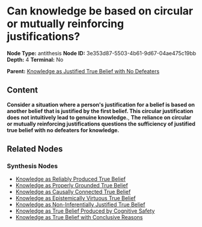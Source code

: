 # Can knowledge be based on circular or mutually reinforcing justifications?

**Node Type:** antithesis
**Node ID:** 3e353d87-5503-4b61-9d67-04ae475c19bb
**Depth:** 4
**Terminal:** No

**Parent:** [Knowledge as Justified True Belief with No Defeaters](knowledge-as-justified-true-belief-with-no-defeaters-synthesis-76d3e0b1-119b-4f02-ae11-b352d89e5abe.md)

## Content

**Consider a situation where a person's justification for a belief is based on another belief that is justified by the first belief. This circular justification does not intuitively lead to genuine knowledge.**, **The reliance on circular or mutually reinforcing justifications questions the sufficiency of justified true belief with no defeaters for knowledge.**

## Related Nodes

### Synthesis Nodes

- [Knowledge as Reliably Produced True Belief](knowledge-as-reliably-produced-true-belief-synthesis-2e0092c4-9a44-43e2-86c2-6ae24ae1ef59.md)
- [Knowledge as Properly Grounded True Belief](knowledge-as-properly-grounded-true-belief-synthesis-b2a46de5-eb2a-496c-a8f9-c0206ffdc21a.md)
- [Knowledge as Causally Connected True Belief](knowledge-as-causally-connected-true-belief-synthesis-3aa1f95b-8229-457c-9d96-b30c0f0f2803.md)
- [Knowledge as Epistemically Virtuous True Belief](knowledge-as-epistemically-virtuous-true-belief-synthesis-424502bc-40ef-4e2c-8318-07e9a94cae7b.md)
- [Knowledge as Non-Inferentially Justified True Belief](knowledge-as-non-inferentially-justified-true-belief-synthesis-09891113-a4df-4ebb-b014-c24bd3e99f51.md)
- [Knowledge as True Belief Produced by Cognitive Safety](knowledge-as-true-belief-produced-by-cognitive-safety-synthesis-1eddb146-89ef-4c6e-aa80-d058e9325d8c.md)
- [Knowledge as True Belief with Conclusive Reasons](knowledge-as-true-belief-with-conclusive-reasons-synthesis-20e35cfd-c151-4118-8b20-ba6183d5c6a8.md)
